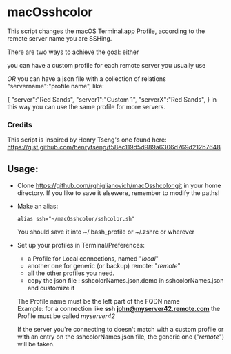 # macOsshcolor


This  script changes the macOS Terminal.app Profile, according to the remote server name you are SSHing. 

There are two ways to achieve the goal:  either 

you can have a custom profile for each remote server you usually use 

*OR*
you can have a json file with a collection of relations "servername":"profile name", like:

  {
    "server":"Red Sands",
    "server1":"Custom 1",
    "serverX":"Red Sands",
  }
 in this way you can use the same profile for more servers.
 


### Credits

This script is inspired by  Henry Tseng's one  found here:
https://gist.github.com/henrytseng/f58ec119d5d989a6306d769d212b7648

## Usage:
  
* Clone https://github.com/rghiglianovich/macOsshcolor.git in your home directory.
 If you like to save it elsewere, remember to modify the paths!

* Make an alias:

      alias ssh="~/macOsshcolor/sshcolor.sh"
 
   You should save it into ~/.bash_profile or  ~/.zshrc or wherever 
 
 * Set up your profiles in Terminal/Preferences:

    * a Profile for Local connections, named "_local_"
    * another  one for generic (or backup) remote: "_remote_"
    * all the other profiles you need.
    * copy the json file : sshcolorNames.json.demo in sshcolorNames.json and customize it

     The Profile name must be the left part of the FQDN name<br /> 
      Example: for a connection like
          **ssh john@myserver42.remote.com**    the Profile must be called _myserver42_<br />
          
   If the server you're connecting to  doesn't match with a custom profile 
   or with an entry on the sshcolorNames.json file, the generic one  ("_remote_") will be taken.
       

